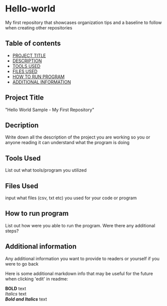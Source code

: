 # Hello-world
My first repository that showcases organization tips and a baseline to follow when creating other repositories

## Table of contents


- [PROJECT TITLE](#Project_Title)
- [DESCRIPTION](#Description)
- [TOOLS USED](#Tools_Used)
- [FILES USED](#Files_Used)
- [HOW TO RUN PROGRAM](#How-to-run-program)
- [ADDITIONAL INFORMATION](#Additional-information)

## Project Title

"Hello World Sample - My First Repository"


## Decription

Write down all the description of the project you are working so you or anyone reading it can understand what the program is doing

## Tools Used

List out what tools/program you utilized

## Files Used

input what files (csv, txt etc) you used for your code or program

## How to run program

List out how were you able to run the program. Were there any additional steps?


## Additional information

Any additional information you want to provide to readers or yourself if you were to go back

Here is some additional markdown info that may be useful for the future when clicking 'edit' in readme:

**BOLD** text  
*Italics* text  
***Bold and Italics*** text  


